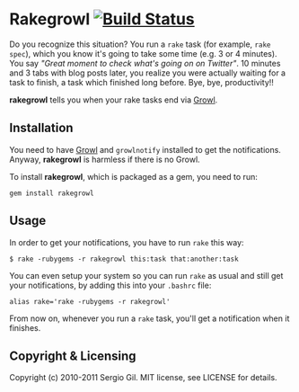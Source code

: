 # Rakegrowl [![Build Status](https://secure.travis-ci.org/porras/rakegrowl.png)](http://travis-ci.org/porras/rakegrowl)

Do you recognize this situation? You run a `rake` task (for example, `rake spec`), which you know it's going to take some time (e.g. 3 or 4 minutes). You say _"Great moment to check what's going on on Twitter"_. 10 minutes and 3 tabs with blog posts later, you realize you were actually waiting for a task to finish, a task which finished long before. Bye, bye, productivity!!

**rakegrowl** tells you when your rake tasks end via [Growl](http://growl.info/).

## Installation

You need to have [Growl](http://growl.info/) and `growlnotify` installed to get the notifications. Anyway, **rakegrowl** is harmless if there is no Growl.

To install **rakegrowl**, which is packaged as a gem, you need to run:

    gem install rakegrowl
  
## Usage

In order to get your notifications, you have to run `rake` this way:

    $ rake -rubygems -r rakegrowl this:task that:another:task

You can even setup your system so you can run `rake` as usual and still get your notifications, by adding this into your `.bashrc` file:

    alias rake='rake -rubygems -r rakegrowl'
    
From now on, whenever you run a `rake` task, you'll get a notification when it finishes.

## Copyright & Licensing

Copyright (c) 2010-2011 Sergio Gil. MIT license, see LICENSE for details.
